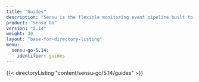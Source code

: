 ```yaml
---
title: "Guides"
description: "Sensu is the flexible monitoring event pipeline built to reduce operator burden and meet the challenges of monitoring multi-cloud and ephemeral infrastructures. Get started with a guided walkthrough."
product: "Sensu Go"
version: "5.14"
weight: 30
layout: "base-for-directory-listing"
menu:
  sensu-go-5.14:
    identifier: guides
---
```


{{< directoryListing "content/sensu-go/5.14/guides" >}}
